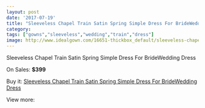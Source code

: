 ```yaml
---
layout: post
date: '2017-07-19'
title: "Sleeveless Chapel Train Satin Spring Simple Dress For BrideWedding Dress"
category: 
tags: ["gowns","sleeveless","wedding","train","dress"]
image: http://www.idealgown.com/16651-thickbox_default/sleeveless-chapel-train-satin-spring-simple-dress-for-bridewedding-dress.jpg
---
```

Sleeveless Chapel Train Satin Spring Simple Dress For BrideWedding Dress

On Sales: **$399**
<a href="https://www.idealgown.com/en/justin-alexander/6620-sleeveless-chapel-train-satin-spring-simple-dress-for-bridewedding-dress.html"><amp-img layout="responsive" width="600" height="600" src="//www.idealgown.com/16651-thickbox_default/sleeveless-chapel-train-satin-spring-simple-dress-for-bridewedding-dress.jpg" alt="Sleeveless Chapel Train Satin Spring Simple Dress For BrideWedding Dress 0" /></a>

Buy it: [Sleeveless Chapel Train Satin Spring Simple Dress For BrideWedding Dress](https://www.idealgown.com/en/justin-alexander/6620-sleeveless-chapel-train-satin-spring-simple-dress-for-bridewedding-dress.html "Sleeveless Chapel Train Satin Spring Simple Dress For BrideWedding Dress")

View more: [](https://www.idealgown.com/en/- "")